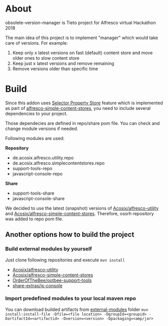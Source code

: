 # About
obsolete-version-manager is Tieto project for Alfresco virtual Hackathon 2018

The main idea of this project is to implement "manager" which would take care of versions. For example:
1. Keep only x latest versions on fast (default) content store and move older ones to slow content store
2. Keep just x latest versions and remove remaining
3. Remove versions older than specific time

# Build
Since this addon uses [Selector Property Store](https://github.com/Acosix/alfresco-simple-content-stores/wiki/Selector-Property-Store) feature which is implemented as part of [alfresco-simple-content-stores](https://github.com/Acosix/alfresco-simple-content-stores), you need to include several dependencies to your project.

Those dependecies are defined in repo/share pom file. You can check and change module versions if needed.

Following modules are used:

**Repository**
* de.acosix.alfresco.utility.repo
* de.acosix.alfresco.simplecontentstores.repo
* support-tools-repo
* javascript-console-repo

**Share**
* support-tools-share
* javascript-console-share

We decided to use the latest (snapshot) versions of [Acosix/alfresco-utility](https://github.com/Acosix/alfresco-utility.git) and [Acosix/alfresco-simple-content-stores](https://github.com/Acosix/alfresco-simple-content-stores.git). Therefore, ossrh repository was added to repo pom file.

## Another options how to build the project

### Build external modules by yourself
Just clone following repositories and execute `mvn install`
* [Acosix/alfresco-utility](https://github.com/Acosix/alfresco-utility.git)
* [Acosix/alfresco-simple-content-stores](https://github.com/Acosix/alfresco-simple-content-stores.git)
* [OrderOfTheBee/ootbee-support-tools](https://github.com/OrderOfTheBee/ootbee-support-tools.git)
* [share-extras/js-console](https://github.com/share-extras/js-console.git)

### Import predefined modules to your local maven repo
You can download builded artifacts from [external-modules](external-modules_To_BE_DELETED) folder
`mvn install:install-file -Dfile=<file location> -DgroupId=<groupid> -DartifactId=<artifactid> -Dversion=<version> -Dpackaging=<amp/jar>`